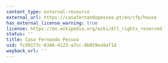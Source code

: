 ```yaml
---
content_type: external-resource
external_url: https://casafernandopessoa.pt/en/cfp/house
has_external_license_warning: true
license: https://en.wikipedia.org/wiki/All_rights_reserved
status: ''
title: Casa Fernando Pessoa
uid: fcd9173c-6346-4123-a7cc-8b019ea9af1d
wayback_url: ''
---
```

